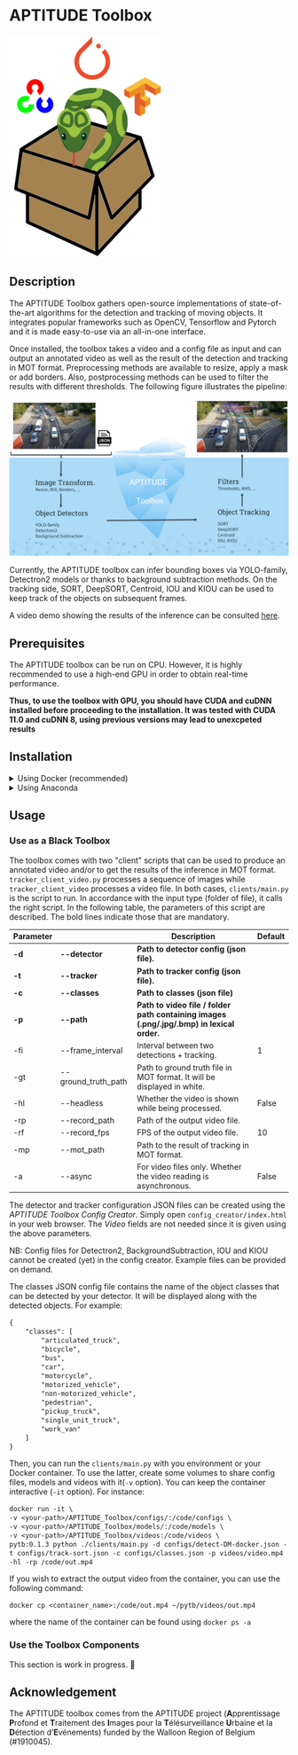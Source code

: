 # APTITUDE Toolbox

![Logo](img/logo.png) 

## Description

The APTITUDE Toolbox gathers open-source implementations of state-of-the-art algorithms for the detection and tracking of moving objects. It integrates popular frameworks such as OpenCV, Tensorflow and Pytorch and it is made easy-to-use via an all-in-one interface.

Once installed, the toolbox takes a video and a config file as input and can output an annotated video as well as the result of the detection and tracking in MOT format. Preprocessing methods are available to resize, apply a mask or add borders. Also, postprocessing methods can be used to filter the results with different thresholds. The following figure illustrates the pipeline:

![Pipeline](img/pipeline.png)

Currently, the APTITUDE toolbox can infer bounding boxes via YOLO-family, Detectron2 models or thanks to background subtraction methods. On the tracking side, SORT, DeepSORT, Centroid, IOU and KIOU can be used to keep track of the objects on subsequent frames. 

A video demo showing the results of the inference can be consulted [here](https://youtu.be/d5Dtp69EJC4).

## Prerequisites

The APTITUDE toolbox can be run on CPU. However, it is highly recommended to use a high-end GPU in order to obtain real-time performance. 

**Thus, to use the toolbox with GPU, you should have CUDA and cuDNN installed before proceeding to the installation. It was tested with CUDA 11.0 and cuDNN 8, using previous versions may lead to unexcpeted results**
<!-- Refer to [this link]() for their installation. -->


## Installation

<details> 
  <summary>Using Docker (recommended)</summary>

If you want to infer result with the provided models or with your own model, we recommend to download the last Docker image (link available soon) or build it yourself. To do so, enter the following command. The build process should last ~15 minutes.

```
git clone https://github.com/Trusted-AI-Labs/APTITUDE_Toolbox/
docker build -t apt_tb .
```

⚠️ You need at least 10GB of storage to build the image with all the dependencies.

Once built, type `docker images` and you should see the image ready to use.

```
REPOSITORY    TAG                                 IMAGE ID       CREATED        SIZE
apt_tb        0.1.4                               1b4926340c4b   3 hours ago    9.05GB
nvidia/cuda   11.0.3-cudnn8-runtime-ubuntu20.04   630325e68c55   2 months ago   3.85GB
```
</details>

<details> 
  <summary>Using Anaconda</summary>

If you don't want to use Docker or if you want contribute to the project, you can clone and manually install the dependencies.

```
conda create -n apt_tb python=3.7
conda activate apt_tb
git clone https://github.com/Trusted-AI-Labs/APTITUDE_Toolbox/
cd APTITUDE_Toolbox
pip install -r requirements/requirements.txt
pip install -e .
```

Then, you can use the wheel file to install OpenCV, which is already built with CUDA. 

For Windows:
```
pip install requirements/opencv_contrib_python-4.5.1.48-cp37-cp37m-win_amd64.whl
```
For Linux:
```
pip install requirements/opencv_contrib_python-4.5.1.48-cp37-cp37m-linux_x86_64.whl
```

Otherwise, refer to [this link](https://pypi.org/project/opencv-python/) (manual builds section) to build it yourself.

Additionally, if you are on Linux want to use Detectron2, you can install the following dependencies:
```
pip install torch==1.7.1+cu110 -f https://download.pytorch.org/whl/torch_stable.html
pip install torchvision==0.8.2+cu110 -f https://download.pytorch.org/whl/torch_stable.html
pip install torchaudio==0.7.2 -f https://download.pytorch.org/whl/torch_stable.html
pip install detectron2 -f https://dl.fbaipublicfiles.com/detectron2/wheels/cu110/torch1.7/index.html
```

However, if you are on Windows, this last pip install command does not work. Refer to their [repo](https://github.com/facebookresearch/detectron2) to see how to install on Windows.

<details> 
  <summary>Troubleshooting 🔫</summary>


On Windows, in case you get the following error when importing cv2:

```
from .cv2 import *
ImportError: DLL load failed: The specified module could not be found
```

This might be because the path to a DLL is missing. Try to add to your path the following folders:
```
<your-path>\Anaconda3\envs\apt_tb
<your-path>\envs\apt_tb\Lib\site-packages\h5py
```

The first one is for the python37.dll, the second one is for hdf5.dll. If this is not sufficient, try to use [Dependencies](https://github.com/lucasg/Dependencies) to look for any other missing DLL  of `<your-path>\Anaconda3\envs\apt_tb\Lib\site-packages\cv2\cv2.cp37-win_amd64.pyd`.

</details>

</details>


## Usage

### Use as a Black Toolbox

The toolbox comes with two "client" scripts that can be used to produce an annotated video and/or to get the results of the inference in MOT format. `tracker_client_video.py` processes a sequence of images while `tracker_client_video` processes a video file. In both cases, `clients/main.py` is the script to run. In accordance with the input type (folder of file), it calls the right script. In the following table, the parameters of this script are described. The bold lines indicate those that are mandatory.

| Parameter | | Description | Default
| --------| ------ | ----------- | ----------- |
| **-d** |**--detector** | **Path to detector config (json file).** | 
| **-t** |**--tracker** | **Path to tracker config (json file).** |
| **-c** |**--classes** | **Path to classes (json file)** | 
| **-p** |**--path** | **Path to video file / folder path containing images (.png/.jpg/.bmp) in lexical order.**|
| -fi |--frame_interval | Interval between two detections + tracking. | 1
| -gt |--ground_truth_path | Path to ground truth file in MOT format. It will be displayed in white. |
| -hl |--headless | Whether the video is shown while being processed. | False
| -rp |--record_path | Path of the output video file. |
| -rf |--record_fps | FPS of the output video file. | 10
| -mp |--mot_path | Path to the result of tracking in MOT format.
| -a | --async | For video files only. Whether the video reading is asynchronous. | False

The detector and tracker configuration JSON files can be created using the *APTITUDE Toolbox Config Creator*. Simply open `config_creator/index.html` in your web browser. The *Video* fields are not needed since it is given using the above parameters.

NB: Config files for Detectron2, BackgroundSubtraction, IOU and KIOU cannot be created (yet) in the config creator. Example files can be provided on demand.

The classes JSON config file contains the name of the object classes that can be detected by your detector. It will be displayed along with the detected objects. For example: 
```
{
    "classes": [
        "articulated_truck",
        "bicycle",
        "bus",
        "car",
        "motorcycle",
        "motorized_vehicle",
        "non-motorized_vehicle",
        "pedestrian",
        "pickup_truck",
        "single_unit_truck",
        "work_van"
    ]
}
```

Then, you can run the `clients/main.py` with you environment or your Docker container. To use the latter, create some volumes to share config files, models and videos with it(`-v` option). You can keep the container interactive (`-it` option). For instance:

```
docker run -it \
-v <your-path>/APTITUDE_Toolbox/configs/:/code/configs \
-v <your-path>/APTITUDE_Toolbox/models/:/code/models \
-v <your-path>/APTITUDE_Toolbox/videos:/code/videos \
pytb:0.1.3 python ./clients/main.py -d configs/detect-DM-docker.json -t configs/track-sort.json -c configs/classes.json -p videos/video.mp4 -hl -rp /code/out.mp4
```

If you wish to extract the output video from the container, you can use the following command:

```
docker cp <container_name>:/code/out.mp4 ~/pytb/videos/out.mp4
```

where the name of the container can be found using `docker ps -a`

### Use the Toolbox Components

This section is work in progress. 🔨

## Acknowledgement

The APTITUDE toolbox comes from the APTITUDE project (**A**pprentissage **P**rofond et **T**raitement des **I**mages pour la **T**élésurveillance **U**rbaine et la **D**étection d’**E**vénements) funded by the Walloon Region of Belgium (#1910045).